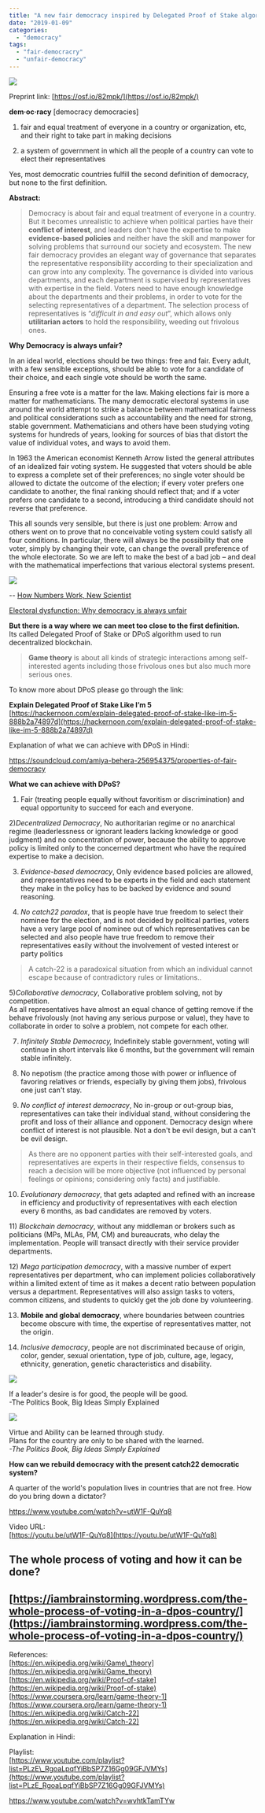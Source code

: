 ```yaml
---
title: "A new fair democracy inspired by Delegated Proof of Stake algorithm"
date: "2019-01-09"
categories: 
  - "democracy"
tags: 
  - "fair-democracry"
  - "unfair-democracy"
---
```


![](images/a05bb-election_dpos-1.png)

Preprint link: [https://osf.io/82mpk/](https://osf.io/82mpk/)

**dem·oc·racy** \[democracy democracies\]

1) fair and equal treatment of everyone in a country or organization, etc, and their right to take part in making decisions

2) a system of government in which all the people of a country can vote to elect their representatives

Yes, most democratic countries fulfill the second definition of democracy, but none to the first definition.

**Abstract:**

> Democracy is about fair and equal treatment of everyone in a country. But it becomes unrealistic to achieve when political parties have their **conflict of interest**, and leaders don't have the expertise to make **evidence-based policies** and neither have the skill and manpower for solving problems that surround our society and ecosystem. The new fair democracy provides an elegant way of governance that separates the representative responsibility according to their specialization and can grow into any complexity. The governance is divided into various departments, and each department is supervised by representatives with expertise in the field. Voters need to have enough knowledge about the departments and their problems, in order to vote for the selecting representatives of a department. The selection process of representatives is “_difficult in and easy out_”, which allows only **utilitarian actors** to hold the responsibility, weeding out frivolous ones.

**Why Democracy is always unfair?** 

In an ideal world, elections should be two things: free and fair. Every adult, with a few sensible exceptions, should be able to vote for a candidate of their choice, and each single vote should be worth the same.

Ensuring a free vote is a matter for the law. Making elections fair is more a matter for mathematicians. The many democratic electoral systems in use around the world attempt to strike a balance between mathematical fairness and political considerations such as accountability and the need for strong, stable government. Mathematicians and others have been studying voting systems for hundreds of years, looking for sources of bias that distort the value of individual votes, and ways to avoid them.

In 1963 the American economist Kenneth Arrow listed the general attributes of an idealized fair voting system. He suggested that voters should be able to express a complete set of their preferences; no single voter should be allowed to dictate the outcome of the election; if every voter prefers one candidate to another, the final ranking should reflect that; and if a voter prefers one candidate to a second, introducing a third candidate should not reverse that preference.

This all sounds very sensible, but there is just one problem: Arrow and others went on to prove that no conceivable voting system could satisfy all four conditions. In particular, there will always be the possibility that one voter, simply by changing their vote, can change the overall preference of the whole electorate. So we are left to make the best of a bad job – and deal with the mathematical imperfections that various electoral systems present.

![](images/89308-unfair_democracy.jpg)

\-- [How Numbers Work, New Scientist](https://www.amazon.in/How-Numbers-Work-beautiful-mathematics-ebook/dp/B072FVMJP4)

[Electoral dysfunction: Why democracy is always unfair](https://www.newscientist.com/article/mg20627581-400-electoral-dysfunction-why-democracy-is-always-unfair/)

**But there is a way where we can meet too close to the first definition.**  
Its called Delegated Proof of Stake or DPoS algorithm used to run decentralized blockchain.

> **Game theory** is about all kinds of strategic interactions among self-interested agents including those frivolous ones but also much more serious ones.

To know more about DPoS please go through the link:

**Explain Delegated Proof of Stake Like I’m 5**  
[https://hackernoon.com/explain-delegated-proof-of-stake-like-im-5-888b2a74897d](https://hackernoon.com/explain-delegated-proof-of-stake-like-im-5-888b2a74897d)

Explanation of what we can achieve with DPoS in Hindi:

https://soundcloud.com/amiya-behera-256954375/properties-of-fair-democracy

**What we can achieve with DPoS?**

1) Fair (treating people equally without favoritism or discrimination) and equal opportunity to succeed for each and everyone.

2)_Decentralized Democracy_, No authoritarian regime or no anarchical regime (leaderlessness or ignorant leaders lacking knowledge or good judgment) and no concentration of power, because the ability to approve policy is limited only to the concerned department who have the required expertise to make a decision.

3) _Evidence-based democracy_, Only evidence based policies are allowed, and representatives need to be experts in the field and each statement they make in the policy has to be backed by evidence and sound reasoning.

4) _No catch22 paradox_, that is people have true freedom to select their nominee for the election, and is not decided by political parties, voters have a very large pool of nominee out of which representatives can be selected and also people have true freedom to remove their representatives easily without the involvement of vested interest or party politics

> A catch-22 is a paradoxical situation from which an individual cannot escape because of contradictory rules or limitations..

5)_Collaborative democracy_, Collaborative problem solving, not by competition.  
As all representatives have almost an equal chance of getting remove if the behave frivolously (not having any serious purpose or value), they have to collaborate in order to solve a problem, not compete for each other.

7) __Infinitely Stable Democracy_,_ Indefinitely stable government, voting will continue in short intervals like 6 months, but the government will remain stable infinitely.

8) No nepotism (the practice among those with power or influence of favoring relatives or friends, especially by giving them jobs), frivolous one just can't stay.

9) _No conflict of interest democracy_, No in-group or out-group bias, representatives can take their individual stand, without considering the profit and loss of their alliance and opponent. Democracy design where conflict of interest is not plausible. Not a don't be evil design, but a can't be evil design.

> As there are no opponent parties with their self-interested goals, and representatives are experts in their respective fields, consensus to reach a decision will be more objective (not influenced by personal feelings or opinions; considering only facts) and justifiable.

  
10) _Evolutionary democracy_, that gets adapted and refined with an increase in efficiency and productivity of representatives with each election every 6 months, as bad candidates are removed by voters.

11) _Blockchain democracy_, without any middleman or brokers such as politicians (MPs, MLAs, PM, CM) and bureaucrats, who delay the implementation. People will transact directly with their service provider departments.

12) _Mega participation democracy_, with a massive number of expert representatives per department, who can implement policies collaboratively within a limited extent of time as it makes a decent ratio between population versus a department. Representatives will also assign tasks to voters, common citizens, and students to quickly get the job done by volunteering.

13) __Mobile and global democracy__, where boundaries between countries become obscure with time, the expertise of representatives matter, not the origin.

14) _Inclusive democracy_, people are not discriminated because of origin, color, gender, sexual orientation, type of job, culture, age, legacy, ethnicity, generation, genetic characteristics and disability.

![](images/ruler.png)

If a leader's desire is for good, the people will be good.  
\-The Politics Book, Big Ideas Simply Explained

![](images/learned.png)

Virtue and Ability can be learned through study.  
Plans for the country are only to be shared with the learned.  
_\-The Politics Book, Big Ideas Simply Explained_

**How can we rebuild democracy with the present catch22 democratic system?**

A quarter of the world's population lives in countries that are not free. How do you bring down a dictator?

https://www.youtube.com/watch?v=utW1F-QuYq8

Video URL:  
[https://youtu.be/utW1F-QuYq8](https://youtu.be/utW1F-QuYq8)

## **The whole process of voting and how it can be done?**

## **[https://iambrainstorming.wordpress.com/the-whole-process-of-voting-in-a-dpos-country/](https://iambrainstorming.wordpress.com/the-whole-process-of-voting-in-a-dpos-country/)**

References:  
[https://en.wikipedia.org/wiki/Game\_theory](https://en.wikipedia.org/wiki/Game_theory)  
[https://en.wikipedia.org/wiki/Proof-of-stake](https://en.wikipedia.org/wiki/Proof-of-stake)  
[https://www.coursera.org/learn/game-theory-1](https://www.coursera.org/learn/game-theory-1)  
[https://en.wikipedia.org/wiki/Catch-22](https://en.wikipedia.org/wiki/Catch-22)

Explanation in Hindi:

Playlist:  
[https://www.youtube.com/playlist?list=PLzE\_RgoaLpqfYiBbSP7Z16Gg09GFJVMYs](https://www.youtube.com/playlist?list=PLzE_RgoaLpqfYiBbSP7Z16Gg09GFJVMYs)

https://www.youtube.com/watch?v=wvhtkTamTYw
